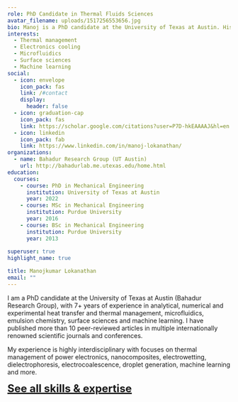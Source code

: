 ```yaml
---
role: PhD Candidate in Thermal Fluids Sciences
avatar_filename: uploads/1517256553656.jpg
bio: Manoj is a PhD candidate at the University of Texas at Austin. His research expertise encompasses the fields of two-phase flow, thermal sciences, microfluidics, emulsion chemistry, surface sciences and machine learning.
interests:
  - Thermal management
  - Electronics cooling
  - Microfluidics
  - Surface sciences
  - Machine learning
social:
  - icon: envelope
    icon_pack: fas
    link: /#contact
    display:
      header: false
  - icon: graduation-cap
    icon_pack: fas
    link: https://scholar.google.com/citations?user=P7D-hkEAAAAJ&hl=en
  - icon: linkedin
    icon_pack: fab
    link: https://www.linkedin.com/in/manoj-lokanathan/
organizations:
  - name: Bahadur Research Group (UT Austin)
    url: http://bahadurlab.me.utexas.edu/home.html
education:
  courses:
    - course: PhD in Mechanical Engineering
      institution: University of Texas at Austin
      year: 2022
    - course: MSc in Mechanical Engineering
      institution: Purdue University
      year: 2016
    - course: BSc in Mechanical Engineering
      institution: Purdue University
      year: 2013
      
superuser: true
highlight_name: true

title: Manojkumar Lokanathan
email: ""
---
```

I am a PhD candidate at the University of Texas at Austin (Bahadur Research Group), with 7+ years of experience in analytical, numerical and experimental
heat transfer and thermal management, microfluidics, emulsion chemistry, surface sciences and machine learning.
I have published more than 10 peer-reviewed articles in multiple internationally renowned scientific journals and conferences.

My experience is highly interdisciplinary with focuses on thermal management of power electronics, nanocomposites, 
electrowetting, dielectrophoresis, electrocoalescence, droplet generation, machine learning and more.

 <ins><font size="5"> **[See all skills & expertise](./skillsandexpertise/)** </font><ins>
